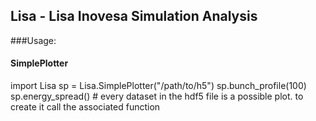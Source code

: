 ## Lisa - Lisa Inovesa Simulation Analysis

###Usage:

#### SimplePlotter

import Lisa
sp = Lisa.SimplePlotter("/path/to/h5")
sp.bunch_profile(100)
sp.energy_spread()
\# every dataset in the hdf5 file is a possible plot. to create it call the associated function
